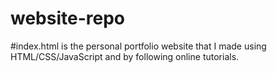 # website-repo
#index.html is the personal portfolio website that I made using HTML/CSS/JavaScript and by following online tutorials. 
